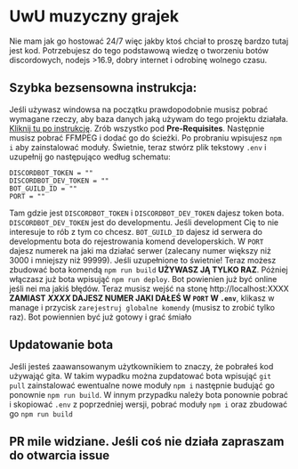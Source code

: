 # UwU muzyczny grajek
Nie mam jak go hostować 24/7 więc jakby ktoś chciał to proszę bardzo tutaj jest kod. Potrzebujesz do tego podstawową wiedzę o tworzeniu botów discordowych, nodejs >16.9, dobry internet i odrobinę wolnego czasu. 

## Szybka bezsensowna instrukcja:
Jeśli używasz windowsa na początku prawdopodobnie musisz pobrać wymagane rzeczy, aby baza danych jaką używam do tego projektu działała. [Kliknij tu po instrukcję](https://enmap.evie.dev/install/#pre-requisites). Zrób wszystko pod **Pre-Requisites**. Następnie musisz pobrać FFMPEG i dodać go do ścieżki. Po probraniu wpisujesz `npm i` aby zainstalować moduły. Świetnie, teraz stwórz plik tekstowy `.env` i uzupełnij go następująco według schematu:
```env
DISCORDBOT_TOKEN = ""
DISCORDBOT_DEV_TOKEN = ""
BOT_GUILD_ID = ""
PORT = ""
```
Tam gdzie jest `DISCORDBOT_TOKEN` i `DISCORDBOT_DEV_TOKEN` dajesz token bota. `DISCORDBOT_DEV_TOKEN` jest do developmentu. Jeśli development Cię to nie interesuje to rób z tym co chcesz.
`BOT_GUILD_ID` dajesz id serwera do developmentu bota do rejestrowania komend developerskich. W `PORT` dajesz numerek na jaki ma działać serwer (zalecany numer większy niż 3000 i mniejszy niż 99999).
Jeśli uzupełnione to świetnie! Teraz możesz zbudować bota komendą `npm run build` **UŻYWASZ JĄ TYLKO RAZ**. Póżniej włączasz już bota wpisująć `npm run deploy`. Bot powienien już być online jeśli nei ma jakiś błędów. Teraz musisz wejść na stonę http://localhost:XXXX **ZAMIAST *XXXX* DAJESZ NUMER JAKI DAŁEŚ W `PORT` W `.env`**, klikasz w manage i przycisk `zarejestruj globalne komendy` (musisz to zrobić tylko raz).
Bot powiennien być już gotowy i grać śmiało

## Updatowanie bota
Jeśli jesteś zaawansowanym użytkownikiem to znaczy, że pobrałeś kod używająć gita. W takim wypadku można zupdatować bota wpisująć `git pull` zainstalować ewentualne nowe moduły `npm i` następnie budująć go ponownie `npm run build`.
W innym przypadku należy bota ponownie pobrać i skopiować `.env` z poprzedniej wersji, pobrać moduły `npm i` oraz zbudować go `npm run build`

## PR mile widziane. Jeśli coś nie działa zapraszam do otwarcia issue
